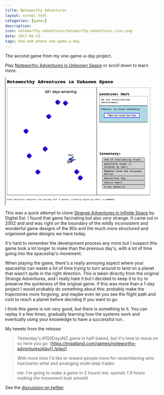 ```yaml
---
title: Noteworthy Adventures
layout: normal.html
categories: [games]
description:
icon: noteworthy-adventures/noteworthy-adventures-icon.png
date: 2017-05-23
tags: bad web phone one-game-a-day
---
```


The second game from my one-game-a-day project.

Play [Noteworthy Adventures in Unknown Space](./play/) or scroll down to learn more.

![Noteworthy Adventures screenshot](./noteworthy-adventures.png)

This was a quick attempt to clone [Strange Adventures in Infinite Space](http://digital-eel.com/sais/) by Digital Eel. I found that game facinating but also _very_ strange. It came out in 2002 and and was right on the boundary of the wildly inconsistent and wonderful game designs of the 90s and the much more structured and organised game designs we have today.

It's hard to remember the development process any more but I suspect this game took a lot longer to make than the previous day's, with a lot of time going into the spaceship's movement.

When playing the game, there's a really annoying aspect where your spaceship can waste a lot of time trying to turn around to land on a planet that wasn't quite in the right direction. This is taken directly from the original Strange Adventures, and I really hate it but I decided to keep it to try to preserve the quirkiness of the original game. If this was more than a 1-day project I would probably do something about this: probably make the trajectories more forgiving, and maybe even let you see the flight path and cost to reach a planet before deciding if you want to go.

I think this game is not very good, but there is something to it. You can replay it a few times, gradually learning how the systems work and eventually using your knowledge to have a successful run.

My tweets from the release:
> Yesterday's #100DaysNZ game is half-baked, but it's time to move on so here you go: [https://mgatland.com/games/noteworthy-adventures/play](./play/)

> With more time I'd like to reward people more for remembering who has/wants what and arranging multi-step trades

> me: I'm going to make a game in 2 hours!
> me: *spends 1.9 hours making the movement look smooth*

See the [discussion on twitter](https://twitter.com/mgatland/status/867154785597767681)
